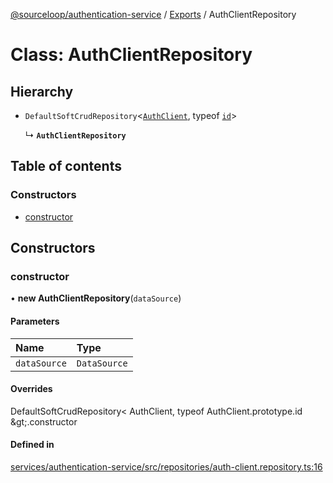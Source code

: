 [@sourceloop/authentication-service](../README.md) / [Exports](../modules.md) / AuthClientRepository

# Class: AuthClientRepository

## Hierarchy

- `DefaultSoftCrudRepository`<[`AuthClient`](AuthClient.md), typeof [`id`](AuthClient.md#id)\>

  ↳ **`AuthClientRepository`**

## Table of contents

### Constructors

- [constructor](AuthClientRepository.md#constructor)

## Constructors

### constructor

• **new AuthClientRepository**(`dataSource`)

#### Parameters

| Name | Type |
| :------ | :------ |
| `dataSource` | `DataSource` |

#### Overrides

DefaultSoftCrudRepository&lt;
  AuthClient,
  typeof AuthClient.prototype.id
\&gt;.constructor

#### Defined in

[services/authentication-service/src/repositories/auth-client.repository.ts:16](https://github.com/codeweb05/repo1/blob/ea19add/services/authentication-service/src/repositories/auth-client.repository.ts#L16)
